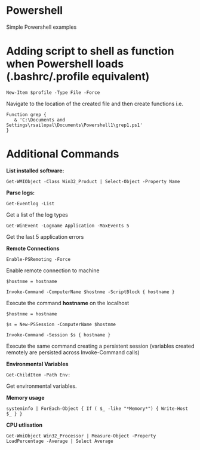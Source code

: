# Powershell

Simple Powershell examples

# Adding script to shell as function when Powershell loads (.bashrc/.profile equivalent)

    New-Item $profile -Type File -Force
    
Navigate to the location of the created file and then create functions i.e.

    Function grep { 
       & 'C:\Documents and Settings\rsailopal\Documents\Powershell1\grep1.ps1' 
    }

# Additional Commands

**List installed software:**

    Get-WMIObject -Class Win32_Product | Select-Object -Property Name
    
**Parse logs:**

    Get-Eventlog -List
    
Get a list of the log types

    Get-WinEvent -Logname Application -MaxEvents 5
   
Get the last 5 application errors

**Remote Connections**

    Enable-PSRemoting -Force
    
 Enable remote connection to machine
 
    $hostnme = hostname
    
    Invoke-Command -ComputerName $hostnme -ScriptBlock { hostname }
    
 Execute the command **hostname** on the localhost
 
    $hostnme = hostname
    
    $s = New-PSSession -ComputerName $hostnme
    
    Invoke-Command -Session $s { hostname }
    
 Execute the same command creating a persistent session (variables created remotely are persisted across Invoke-Command calls)
 
 **Environmental Variables**
 
    Get-ChildItem -Path Env:
    
 Get environmental variables.
 
 **Memory usage**
 
    systeminfo | ForEach-Object { If ( $_ -like "*Memory*") { Write-Host $_ } }
    
 **CPU utlisation**
 
    Get-WmiObject Win32_Processor | Measure-Object -Property LoadPercentage -Average | Select Average
 
 
    
 
 


